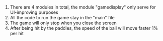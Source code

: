 1. There are 4 modules in total, the module "gamedisplay" only serve for UI-improving purposes
2. All the code to run the game stay in the "main" file
3. The game will only stop when you close the screen
4. After being hit by the paddles, the speed of the ball will move faster 1% per hit
